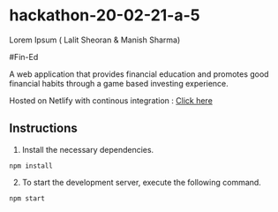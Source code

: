 # hackathon-20-02-21-a-5
Lorem Ipsum ( Lalit Sheoran &amp; Manish Sharma)

#Fin-Ed

A web application that provides financial education and promotes good financial habits through a game based investing experience.

Hosted on Netlify with continous integration : [Click here](masai-fin-ed.netlify.app)



## Instructions

1. Install the necessary dependencies.

```
npm install
```

2. To start the development server, execute the following command.

```
npm start
